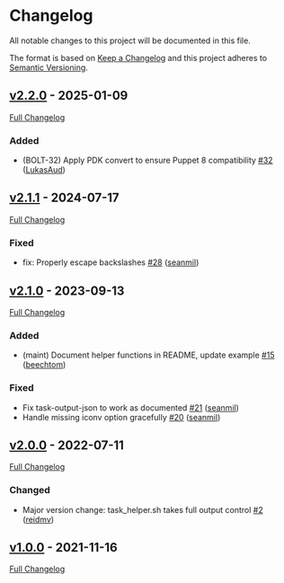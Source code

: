 <!-- markdownlint-disable MD024 -->
# Changelog

All notable changes to this project will be documented in this file.

The format is based on [Keep a Changelog](http://keepachangelog.com/en/1.0.0/) and this project adheres to [Semantic Versioning](http://semver.org).

## [v2.2.0](https://github.com/puppetlabs/puppetlabs-bash_task_helper/tree/v2.2.0) - 2025-01-09

[Full Changelog](https://github.com/puppetlabs/puppetlabs-bash_task_helper/compare/v2.1.1...v2.2.0)

### Added

- (BOLT-32) Apply PDK convert to ensure Puppet 8 compatibility [#32](https://github.com/puppetlabs/puppetlabs-bash_task_helper/pull/32) ([LukasAud](https://github.com/LukasAud))

## [v2.1.1](https://github.com/puppetlabs/puppetlabs-bash_task_helper/tree/v2.1.1) - 2024-07-17

[Full Changelog](https://github.com/puppetlabs/puppetlabs-bash_task_helper/compare/v2.1.0...v2.1.1)

### Fixed

- fix: Properly escape backslashes [#28](https://github.com/puppetlabs/puppetlabs-bash_task_helper/pull/28) ([seanmil](https://github.com/seanmil))

## [v2.1.0](https://github.com/puppetlabs/puppetlabs-bash_task_helper/tree/v2.1.0) - 2023-09-13

[Full Changelog](https://github.com/puppetlabs/puppetlabs-bash_task_helper/compare/v2.0.0...v2.1.0)

### Added

- (maint) Document helper functions in README, update example [#15](https://github.com/puppetlabs/puppetlabs-bash_task_helper/pull/15) ([beechtom](https://github.com/beechtom))

### Fixed

- Fix task-output-json to work as documented [#21](https://github.com/puppetlabs/puppetlabs-bash_task_helper/pull/21) ([seanmil](https://github.com/seanmil))
- Handle missing iconv option gracefully [#20](https://github.com/puppetlabs/puppetlabs-bash_task_helper/pull/20) ([seanmil](https://github.com/seanmil))

## [v2.0.0](https://github.com/puppetlabs/puppetlabs-bash_task_helper/tree/v2.0.0) - 2022-07-11

[Full Changelog](https://github.com/puppetlabs/puppetlabs-bash_task_helper/compare/v1.0.0...v2.0.0)

### Changed

- Major version change: task_helper.sh takes full output control [#2](https://github.com/puppetlabs/puppetlabs-bash_task_helper/pull/2) ([reidmv](https://github.com/reidmv))

## [v1.0.0](https://github.com/puppetlabs/puppetlabs-bash_task_helper/tree/v1.0.0) - 2021-11-16

[Full Changelog](https://github.com/puppetlabs/puppetlabs-bash_task_helper/compare/8c647de426ab60f56f27cfb40d52520b2bb3959a...v1.0.0)
